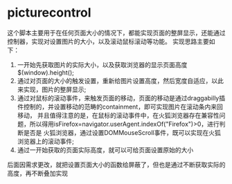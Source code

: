 # picturecontrol
这个脚本主要用于在任何页面大小的情况下，都能实现页面的整屏显示，还能通过控制器，实现对设置图片的大小，以及滚动鼠标滚动等功能。
实现思路主要如下：
1. 一开始先获取图片的实际大小，以及获取浏览器的显示页面高度$(window).height();
2. 通过对页面的大小的触发设置，重新给图片设置高度，然后宽度自适应，以此来实现，图片的整屏显示;
3. 通过对鼠标的滚动事件，来触发页面的移动，页面的移动是通过draggabilly插件控制的，并设置移动的范畴的containment，即可实现图片在滚动条内来回移动，
并且值得注意的是，在鼠标的滚动事件中，在火狐浏览器存在兼容性问题，所以得用isFirefox=navigator.userAgent.indexOf("Firefox")>0，进行判断是否是
火狐浏览器，通过设置DOMMouseScroll事件，既可以实现在火狐浏览器上的滚动事件;
4. 通过一开始获取的页面实际高度，就可以可给页面设置原始的大小



后面因需求更改，就把设置页面大小的函数给屏蔽了，但也是通过不断获取实际的高度，再不断叠加实现
